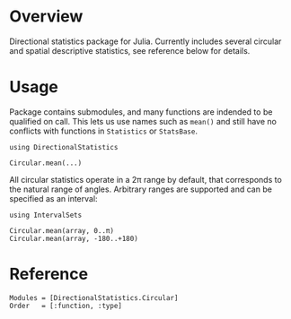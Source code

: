 # Overview

Directional statistics package for Julia. Currently includes several circular and spatial descriptive statistics, see reference below for details.

# Usage

Package contains submodules, and many functions are indended to be qualified on call. This lets us use names such as `mean()` and still have no conflicts with functions in `Statistics` or `StatsBase`.
```
using DirectionalStatistics

Circular.mean(...)
```

All circular statistics operate in a 2π range by default, that corresponds to the natural range of angles. Arbitrary ranges are supported and can be specified as an interval:
```
using IntervalSets

Circular.mean(array, 0..π)
Circular.mean(array, -180..+180)
```

# Reference

```@autodocs
Modules = [DirectionalStatistics.Circular]
Order   = [:function, :type]
```
